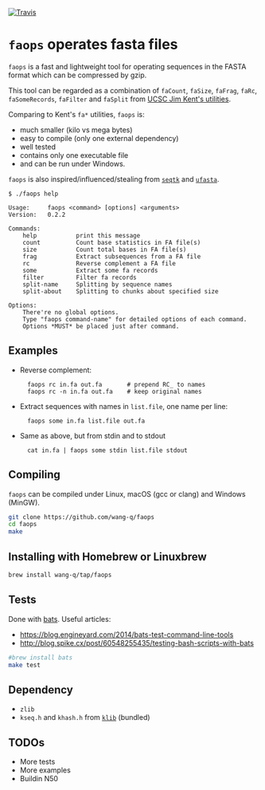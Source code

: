 [![Travis](https://img.shields.io/travis/wang-q/faops.svg)](https://travis-ci.org/wang-q/faops)

# `faops` operates fasta files

`faops` is a fast and lightweight tool for operating sequences in the
FASTA format which can be compressed by gzip.

This tool can be regarded as a combination of `faCount`, `faSize`,
`faFrag`, `faRc`, `faSomeRecords`, `faFilter` and `faSplit` from
[UCSC Jim Kent's utilities](http://hgdownload.cse.ucsc.edu/admin/exe/).

Comparing to Kent's `fa*` utilities, `faops` is:

* much smaller (kilo vs mega bytes)
* easy to compile (only one external dependency)
* well tested
* contains only one executable file
* and can be run under Windows.

`faops` is also inspired/influenced/stealing from
[`seqtk`](https://github.com/lh3/seqtk) and
[`ufasta`](http://www.genome.umd.edu/masurca.html).

```
$ ./faops help

Usage:     faops <command> [options] <arguments>
Version:   0.2.2

Commands:
    help           print this message
    count          Count base statistics in FA file(s)
    size           Count total bases in FA file(s)
    frag           Extract subsequences from a FA file
    rc             Reverse complement a FA file
    some           Extract some fa records
    filter         Filter fa records
    split-name     Splitting by sequence names
    split-about    Splitting to chunks about specified size

Options:
    There're no global options.
    Type "faops command-name" for detailed options of each command.
    Options *MUST* be placed just after command.
```

## Examples

* Reverse complement:

        faops rc in.fa out.fa       # prepend RC_ to names
        faops rc -n in.fa out.fa    # keep original names
    
* Extract sequences with names in `list.file`, one name per line:

        faops some in.fa list.file out.fa
    
* Same as above, but from stdin and to stdout

        cat in.fa | faops some stdin list.file stdout
    
## Compiling

`faops` can be compiled under Linux, macOS (gcc or clang) and Windows
(MinGW).

```bash
git clone https://github.com/wang-q/faops
cd faops
make
```

## Installing with Homebrew or Linuxbrew

```bash
brew install wang-q/tap/faops
```

## Tests

Done with [bats](https://github.com/sstephenson/bats). Useful articles:

* https://blog.engineyard.com/2014/bats-test-command-line-tools
* http://blog.spike.cx/post/60548255435/testing-bash-scripts-with-bats

```bash
#brew install bats
make test
```

## Dependency

* `zlib`
* `kseq.h` and `khash.h` from
  [`klib`](https://github.com/attractivechaos/klib) (bundled)

## TODOs

* More tests
* More examples
* Buildin N50
